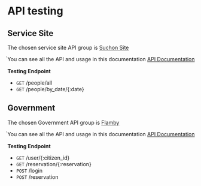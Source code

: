 # API testing

## Service Site
The chosen service site API group is [Suchon Site](https://github.com/SuchonSite/Server)

ํYou can see all the API and usage in this documentation [API Documentation](https://suchonsite-server.herokuapp.com/api-docs/)

**Testing Endpoint**
- `GET` /people/all
- `GET` /people/by_date/{:date}


## Government
The chosen Government API group is [Flamby](https://github.com/flamxby)

ํYou can see all the API and usage in this documentation [API Documentation](https://flamxby.herokuapp.com/docs)

**Testing Endpoint**
- `GET` /user/{:citizen_id}
- `GET` /reservation/{:reservation}
- `POST` /login
- `POST` /reservation
